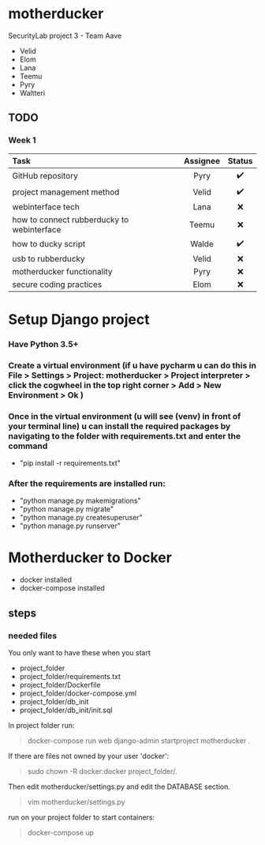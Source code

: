 # motherducker
SecurityLab project 3 - Team Aave

* Velid
* Elom
* Lana
* Teemu
* Pyry
* Waltteri


## TODO
### Week 1
| Task                                        | Assignee        | Status            |
|:--------------------------------------------|:---------------:|:-----------------:|
|GitHub repository                            | Pyry            |:heavy_check_mark: |
|project management method                    | Velid           |:heavy_check_mark: |
|webinterface tech                            | Lana            |:x:                |
|how to connect rubberducky to webinterface   | Teemu           |:x:                |
|how to ducky script                          | Walde           |:heavy_check_mark: |
|usb to rubberducky                           | Velid           |:x:                |
|motherducker functionality                   | Pyry            |:x:                |
|secure coding practices                      | Elom            |:x:                |

# Setup Django project
### Have Python 3.5+ 
### Create a virtual environment (if u have pycharm u can do this in File > Settings > Project: motherducker > Project interpreter > click the cogwheel in the top right corner > Add > New Environment > Ok )
### Once in the virtual environment (u will see (venv) in front of your terminal line) u can install the required packages by navigating to the folder with requirements.txt and enter the command 
* "pip install -r requirements.txt"
### After the requirements are installed run: 
* "python manage.py makemigrations"
* "python manage.py migrate"
* "python manage.py createsuperuser"
* "python manage.py runserver"


# Motherducker to Docker
* docker installed
* docker-compose installed

## steps
### needed files
You only want to have these when you start
* project_folder
* project_folder/requirements.txt
* project_folder/Dockerfile
* project_folder/docker-compose.yml
* project_folder/db_init
* project_folder/db_init/init.sql

In project folder run:
> docker-compose run web django-admin startproject motherducker .

If there are files not owned by your user 'docker':
> sudo chown -R docker:docker project_folder/.

Then edit motherducker/settings.py and edit the DATABASE section.
> vim motherducker/settings.py

run on your project folder to start containers:
> docker-compose up 


